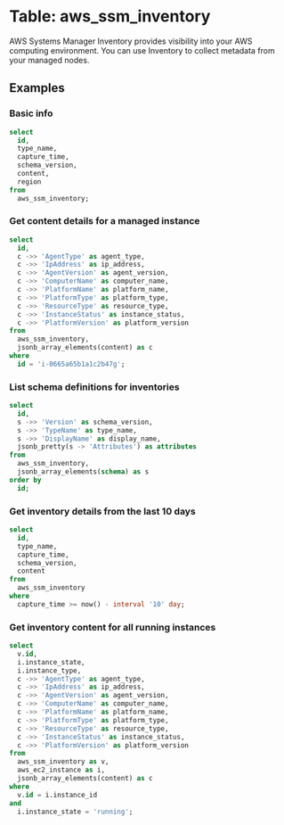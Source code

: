 # Table: aws_ssm_inventory

AWS Systems Manager Inventory provides visibility into your AWS computing environment. You can use Inventory to collect metadata from your managed nodes.

## Examples

### Basic info

```sql
select
  id,
  type_name,
  capture_time,
  schema_version,
  content,
  region
from
  aws_ssm_inventory;
```

### Get content details for a managed instance 

```sql
select
  id,
  c ->> 'AgentType' as agent_type,
  c ->> 'IpAddress' as ip_address,
  c ->> 'AgentVersion' as agent_version,
  c ->> 'ComputerName' as computer_name,
  c ->> 'PlatformName' as platform_name,
  c ->> 'PlatformType' as platform_type,
  c ->> 'ResourceType' as resource_type,
  c ->> 'InstanceStatus' as instance_status,
  c ->> 'PlatformVersion' as platform_version
from
  aws_ssm_inventory,
  jsonb_array_elements(content) as c
where
  id = 'i-0665a65b1a1c2b47g';
```

### List schema definitions for inventories

```sql
select
  id,
  s ->> 'Version' as schema_version,
  s ->> 'TypeName' as type_name,
  s ->> 'DisplayName' as display_name,
  jsonb_pretty(s -> 'Attributes') as attributes
from
  aws_ssm_inventory,
  jsonb_array_elements(schema) as s
order by 
  id;
```

### Get inventory details from the last 10 days

```sql
select
  id,
  type_name,
  capture_time,
  schema_version,
  content
from
  aws_ssm_inventory
where
  capture_time >= now() - interval '10' day;
```

### Get inventory content for all running instances

```sql
select
  v.id,
  i.instance_state,
  i.instance_type,
  c ->> 'AgentType' as agent_type,
  c ->> 'IpAddress' as ip_address,
  c ->> 'AgentVersion' as agent_version,
  c ->> 'ComputerName' as computer_name,
  c ->> 'PlatformName' as platform_name,
  c ->> 'PlatformType' as platform_type,
  c ->> 'ResourceType' as resource_type,
  c ->> 'InstanceStatus' as instance_status,
  c ->> 'PlatformVersion' as platform_version
from
  aws_ssm_inventory as v,
  aws_ec2_instance as i,
  jsonb_array_elements(content) as c
where
  v.id = i.instance_id
and
  i.instance_state = 'running';
```
